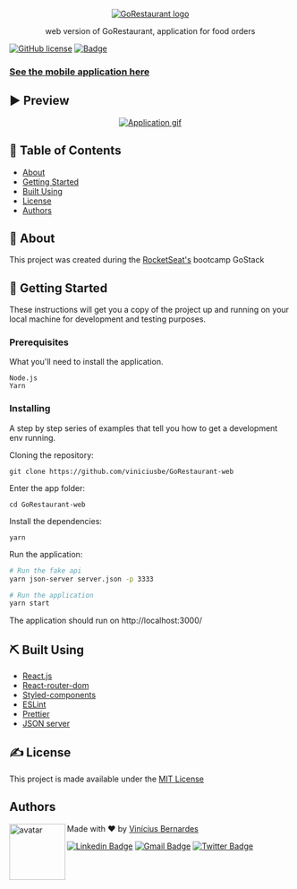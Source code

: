 <p align="center">
  <a href="https://github.com/viniciusbe/GoRestaurant-app/blob/master/.github/gorest.png" rel="noopener">
 <img src="https://github.com/viniciusbe/GoRestaurant-app/blob/master/.github/gorest.png" alt="GoRestaurant logo"></a>
</p>


<p align="center"> web version of GoRestaurant, application for food orders
</p>

[![GitHub license](https://img.shields.io/github/license/viniciusbe/GoRestaurant-app?color=%23C72828)](https://github.com/viniciusbe/GoRestaurant-web/blob/master/LICENSE) 
[![Badge](https://img.shields.io/badge/made%20by-Vin%C3%ADcius%20Bernardes-%23C72828)](https://github.com/viniciusbe) 
 
 
### [See the mobile application here](https://github.com/viniciusbe/GoRestaurant-app) 

## ▶ Preview


<p align="center">
  <a href="https://github.com/viniciusbe/GoRestaurant-web/blob/master/.github/GoRestaurant-web-gif.gif">
    <img  src="https://github.com/viniciusbe/GoRestaurant-web/blob/master/.github/GoRestaurant-web-gif.gif" title="Application gif" /></a>
</p>


## 📝 Table of Contents

- [About](#about)
- [Getting Started](#getting_started)
- [Built Using](#built_using)
- [License](#license)
- [Authors](#authors)

## 🧐 About <a name = "about"></a>

This project was created during the [RocketSeat's](https://rocketseat.com.br/) bootcamp GoStack

## 🏁 Getting Started <a name = "getting_started"></a>

These instructions will get you a copy of the project up and running on your local machine for development and testing purposes.

### Prerequisites

What you'll need to install the application.

```
Node.js
Yarn
```

### Installing

A step by step series of examples that tell you how to get a development env running.

Cloning the repository:

```
git clone https://github.com/viniciusbe/GoRestaurant-web
```

Enter the app folder:

```
cd GoRestaurant-web
```

Install the dependencies:

```
yarn
```

Run the application:

```bash
# Run the fake api
yarn json-server server.json -p 3333

# Run the application
yarn start
```

The application should run on http://localhost:3000/

## ⛏️ Built Using <a name = "built_using"></a>

- [React.js](https://reactjs.org/)
- [React-router-dom](https://reactrouter.com/web/guides/quick-start)
- [Styled-components](https://styled-components.com/)
- [ESLint](https://eslint.org/)
- [Prettier](https://prettier.io/)
- [JSON server](https://github.com/typicode/json-server)

## ✍️ License <a name = "license"></a>

This project is made available under the [MIT License](https://github.com/viniciusbe/GoRestaurant-app/blob/master/LICENSE)


## Authors <a name = "license"></a> <a name="authors"></a>

<a href="https://github.com/viniciusbe">
  
 <img align="left" width="100" height="100" src="https://avatars.githubusercontent.com/u/61849613?s=460&u=246f8dbe8afcc6dec5999d2a6243121bcd4922be&v=4" alt="avatar"/>

</a>

Made with ❤ by [Vinícius Bernardes](https://github.com/viniciusbe)

[![Linkedin Badge](https://img.shields.io/badge/-LinkedIn-blue?style=flat-square&logo=Linkedin&logoColor=white)](https://www.linkedin.com/in/vinicius-bernardes-santos/)
[![Gmail Badge](https://img.shields.io/badge/-vinicius@vibesa.online-d14836?style=flat-square&logo=Gmail&logoColor=white)](mailto:vinicius@vibesa.online)
[![Twitter Badge](https://img.shields.io/twitter/url?label=Twitter&style=social&url=https%3A%2F%2Ftwitter.com%2FViniciusbern7)](https://twitter.com/Viniciusbern7)
